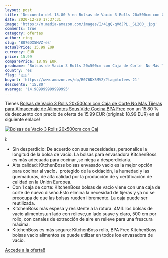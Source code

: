 ```yaml
---
layout: post
title: 'Descuento del 15.80 % en Bolsas de Vacio 3 Rolls 20x500cm con Caj'
date: 2020-12-20 17:37:31
image: 'https://m.media-amazon.com/images/I/41gQ-qVdJPL._SL200_.jpg'
comments: true
category: ofertas
author: ring
slug: 'B076DX5MVZ-es'
actualPrice: 15.99 EUR
currency: EUR
price: 15.99
comparePrice: 18.99 EUR
prodname: 'Bolsas de Vacio 3 Rolls 20x500cm con Caja de Corte  No Más Tijeras  para Almacenaje de Alimentos Sous Vide Cocina  BPA Free'
country: 'es'
flag: '🇪🇸'
buyurl: 'https://www.amazon.es/dp/B076DX5MVZ/?tag=tolees-21'
descuento: '15.80'
average: '14.989999999999995'
---
```


Tienes [Bolsas de Vacio 3 Rolls 20x500cm con Caja de Corte  No Más Tijeras  para Almacenaje de Alimentos Sous Vide Cocina  BPA Free](https://www.amazon.es/dp/B076DX5MVZ/?tag=tolees-21) con un 15.80 % de descuento con precio de oferta de 15.99 EUR (original: 18.99 EUR) en el siguiente enlace!

[![Bolsas de Vacio 3 Rolls 20x500cm con Caj](https://m.media-amazon.com/images/I/41gQ-qVdJPL._SL200_.jpg)](https://www.amazon.es/dp/B076DX5MVZ/?tag=tolees-21)

ℹ️:

- Sin desperdicio: De acuerdo con sus necesidades, personalice la longitud de la bolsa de vacío. La bolsas para envasadora KitchenBoss es más adecuada para cocinar ,se niega a desperdiciarla.
- Alta calidad: KitchenBoss bolsas envasado vacio es la mejor opción para cocinar al vacío，protegido de la oxidación, la humedad y las quemaduras, de alta calidad por la producción de y certificación de calidad en la Unión Europea.
- Con 1 caja de corte: KitchenBoss bolsas de vacio viene con una caja de corte de nuevo diseño.Esto elimina la necesidad de tijeras y ya no se preocupa de que las bolsas rueden libremente. La caja puede ser reutilizada.
- KitchenBoss más espesa y resistente a la rotura: 4MIL los bolsas de vacio alimentos,un lado con relieve,un lado suave y claro, 500 cm por rollo, con canales de extracción de aire en relieve para una frescura máxima.
- KitchenBoss es más seguro: KitchenBoss rollo, BPA Free.KitchenBoss bolsas vacio alimentos se puede utilizar en todos los envasadora de vacio.

[Accede a la oferta!!](https://www.amazon.es/dp/B076DX5MVZ/?tag=tolees-21)
